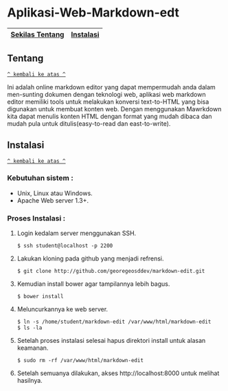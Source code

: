 # Aplikasi-Web-Markdown-edt

[Sekilas Tentang](#Tentang) | [Instalasi](#Instalasi) 
:---:|:---:|

## Tentang
[`^ kembali ke atas ^`](#)

Ini adalah online markdown editor yang dapat mempermudah anda dalam men-sunting dokumen dengan teknologi web, aplikasi web markdown editor memiliki tools untuk melakukan konversi text-to-HTML yang bisa digunakan untuk membuat konten web. Dengan menggunakan Mawrkdown kita dapat menulis konten HTML dengan format yang mudah dibaca dan mudah pula untuk ditulis(easy-to-read dan east-to-write).
## Instalasi
[`^ kembali ke atas ^`](#)

### Kebutuhan sistem :
- Unix, Linux atau Windows.
- Apache Web server 1.3+.

### Proses Instalasi :
1. Login kedalam server menggunakan SSH.
    ```
    $ ssh student@localhost -p 2200
    ```
2. Lakukan kloning pada github yang menjadi refrensi.
    ```
    $ git clone http://github.com/georegeosddev/markdown-edit.git
    ```
3. Kemudian install bower agar tampilannya lebih bagus.
    ```
    $ bower install
    ```
4. Meluncurkannya ke web server.
    ```
    $ ln -s /home/student/markdown-edit /var/www/html/markdown-edit
    $ ls -la
    ```
5. Setelah proses instalasi selesai hapus direktori install untuk alasan keamanan.    
    ``` 
    $ sudo rm -rf /var/www/html/markdown-edit
    ```
6. Setelah semuanya dilakukan, akses http://localhost:8000 untuk melihat hasilnya.
    
